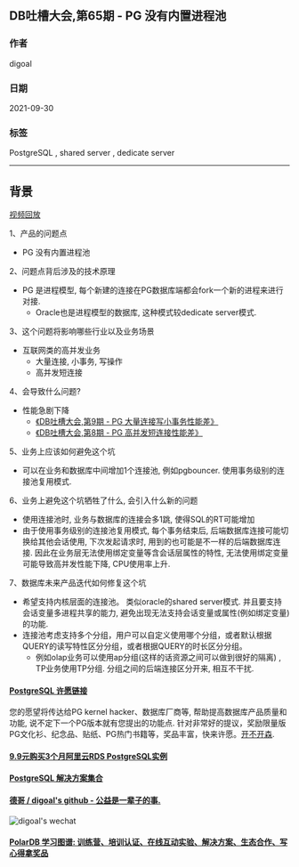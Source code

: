 ## DB吐槽大会,第65期 - PG 没有内置进程池  
  
### 作者  
digoal  
  
### 日期  
2021-09-30  
  
### 标签  
PostgreSQL , shared server , dedicate server  
  
----  
  
## 背景  
[视频回放]()  
  
1、产品的问题点  
- PG 没有内置进程池  
  
2、问题点背后涉及的技术原理  
- PG 是进程模型, 每个新建的连接在PG数据库端都会fork一个新的进程来进行对接.   
    - Oracle也是进程模型的数据库, 这种模式较dedicate server模式.   
  
3、这个问题将影响哪些行业以及业务场景  
- 互联网类的高并发业务  
    - 大量连接, 小事务, 写操作    
    - 高并发短连接  
  
4、会导致什么问题?  
- 性能急剧下降  
    - [《DB吐槽大会,第9期 - PG 大量连接写小事务性能差》](../202108/20210828_09.md)    
    - [《DB吐槽大会,第8期 - PG 高并发短连接性能差》](../202108/20210828_08.md)    
  
5、业务上应该如何避免这个坑  
- 可以在业务和数据库中间增加1个连接池, 例如pgbouncer. 使用事务级别的连接池复用模式.   
  
6、业务上避免这个坑牺牲了什么, 会引入什么新的问题  
- 使用连接池时, 业务与数据库的连接会多1跳, 使得SQL的RT可能增加    
- 由于使用事务级别的连接池复用模式, 每个事务结束后, 后端数据库连接可能切换给其他会话使用, 下次发起请求时, 用到的也可能是不一样的后端数据库连接. 因此在业务层无法使用绑定变量等含会话层属性的特性, 无法使用绑定变量可能导致高并发性能下降, CPU使用率上升.   
  
7、数据库未来产品迭代如何修复这个坑  
- 希望支持内核层面的连接池。 类似oracle的shared server模式. 并且要支持会话变量多进程共享的能力, 避免出现无法支持会话变量或属性(例如绑定变量)的功能.      
- 连接池考虑支持多个分组，用户可以自定义使用哪个分组，或者默认根据QUERY的读写特性区分分组，或者根据QUERY的时长区分分组。    
    - 例如olap业务可以使用ap分组(这样的话资源之间可以做到很好的隔离) , TP业务使用TP分组. 分组之间的后端连接区分开来, 相互不干扰.       
     
  
#### [PostgreSQL 许愿链接](https://github.com/digoal/blog/issues/76 "269ac3d1c492e938c0191101c7238216")
您的愿望将传达给PG kernel hacker、数据库厂商等, 帮助提高数据库产品质量和功能, 说不定下一个PG版本就有您提出的功能点. 针对非常好的提议，奖励限量版PG文化衫、纪念品、贴纸、PG热门书籍等，奖品丰富，快来许愿。[开不开森](https://github.com/digoal/blog/issues/76 "269ac3d1c492e938c0191101c7238216").  
  
  
#### [9.9元购买3个月阿里云RDS PostgreSQL实例](https://www.aliyun.com/database/postgresqlactivity "57258f76c37864c6e6d23383d05714ea")
  
  
#### [PostgreSQL 解决方案集合](https://yq.aliyun.com/topic/118 "40cff096e9ed7122c512b35d8561d9c8")
  
  
#### [德哥 / digoal's github - 公益是一辈子的事.](https://github.com/digoal/blog/blob/master/README.md "22709685feb7cab07d30f30387f0a9ae")
  
  
![digoal's wechat](../pic/digoal_weixin.jpg "f7ad92eeba24523fd47a6e1a0e691b59")
  
  
#### [PolarDB 学习图谱: 训练营、培训认证、在线互动实验、解决方案、生态合作、写心得拿奖品](https://www.aliyun.com/database/openpolardb/activity "8642f60e04ed0c814bf9cb9677976bd4")
  
